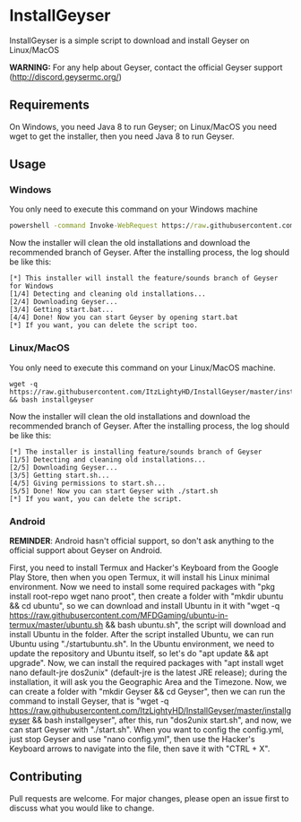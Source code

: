 # InstallGeyser
InstallGeyser is a simple script to download and install Geyser on Linux/MacOS

**WARNING:** For any help about Geyser, contact the official Geyser support (http://discord.geysermc.org/)

## Requirements
On Windows, you need Java 8 to run Geyser; on Linux/MacOS you need wget to get the installer, then you need Java 8 to run Geyser.

## Usage
### Windows
You only need to execute this command on your Windows machine
```bat
powershell -command Invoke-WebRequest https://raw.githubusercontent.com/ItzLightyHD/InstallGeyser/master/installgeyser.bat -OutFile installgeyser.bat && installgeyser.bat
```
Now the installer will clean the old installations and download the recommended branch of Geyser. After the installing process, the log should be like this:
```
[*] This installer will install the feature/sounds branch of Geyser for Windows
[1/4] Detecting and cleaning old installations...
[2/4] Downloading Geyser...
[3/4] Getting start.bat...
[4/4] Done! Now you can start Geyser by opening start.bat
[*] If you want, you can delete the script too.
```
### Linux/MacOS
You only need to execute this command on your Linux/MacOS machine.
```shell
wget -q https://raw.githubusercontent.com/ItzLightyHD/InstallGeyser/master/installgeyser && bash installgeyser
```
Now the installer will clean the old installations and download the recommended branch of Geyser. After the installing process, the log should be like this:
```
[*] The installer is installing feature/sounds branch of Geyser
[1/5] Detecting and cleaning old installations...
[2/5] Downloading Geyser...
[3/5] Getting start.sh...
[4/5] Giving permissions to start.sh...
[5/5] Done! Now you can start Geyser with ./start.sh
[*] If you want, you can delete the script.
```
### Android
**REMINDER**: Android hasn't official support, so don't ask anything to the official support about Geyser on Android.

First, you need to install Termux and Hacker's Keyboard from the Google Play Store, then when you open Termux, it will install his Linux minimal environment. Now we need to install some required packages with "pkg install root-repo wget nano proot", then create a folder with "mkdir ubuntu && cd ubuntu", so we can download and install Ubuntu in it with "wget -q https://raw.githubusercontent.com/MFDGaming/ubuntu-in-termux/master/ubuntu.sh && bash ubuntu.sh", the script will download and install Ubuntu in the folder. After the script installed Ubuntu, we can run Ubuntu using "./startubuntu.sh".
In the Ubuntu environment, we need to update the repository and Ubuntu itself, so let's do "apt update && apt upgrade". Now, we can install the required packages with "apt install wget nano default-jre dos2unix" (default-jre is the latest JRE release); during the installation, it will ask you the Geographic Area and the Timezone. Now, we can create a folder with "mkdir Geyser && cd Geyser", then we can run the command to install Geyser, that is "wget -q https://raw.githubusercontent.com/ItzLightyHD/InstallGeyser/master/installgeyser && bash installgeyser", after this, run "dos2unix start.sh", and now, we can start Geyser with "./start.sh". When you want to config the config.yml, just stop Geyser and use "nano config.yml", then use the Hacker's Keyboard arrows to navigate into the file, then save it with "CTRL + X".
## Contributing
Pull requests are welcome. For major changes, please open an issue first to discuss what you would like to change.

